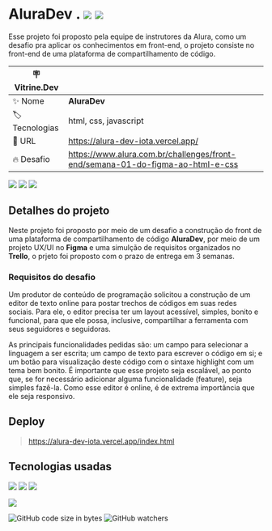 # AluraDev . ![](http://img.shields.io/static/v1?label=STATUS&message=melhoramento-em-andamento&color=GREEN&style=for-the-badge) ![](http://img.shields.io/static/v1?label=responsive&message=no&color=orange&style=for-the-badge)

Esse projeto foi proposto pela equipe de instrutores da Alura, como um desafio pra aplicar os conhecimentos em front-end, o projeto consiste no front-end de uma plataforma de compartilhamento de código.

| :placard: Vitrine.Dev |     |
| -------------  | --- |
| :sparkles: Nome        | **AluraDev**
| :label: Tecnologias | html, css, javascript
| :rocket: URL         | https://alura-dev-iota.vercel.app/
| :fire: Desafio     | https://www.alura.com.br/challenges/front-end/semana-01-do-figma-ao-html-e-css

<!-- Inserir imagem com a #vitrinedev ao final do link -->
![](https://raw.githubusercontent.com/Lauro-Santos/Vitrine-Dev---AluraDev/master/assets/img/Captura%20de%20tela%201.jpg#vitrinedev) ![](https://raw.githubusercontent.com/Lauro-Santos/Vitrine-Dev---AluraDev/master/assets/img/Captura%20de%20tela%202.jpg#vitrinedev) ![](https://raw.githubusercontent.com/Lauro-Santos/Vitrine-Dev---AluraDev/master/assets/img/Captura%20de%20tela%203.jpg#vitrinedev)

## Detalhes do projeto

Neste projeto foi proposto por meio de um desafio a construção do front de uma plataforma de compartilhamento de código **AluraDev**, por meio de um projeto UX/UI no **Figma** e uma simulção de requisitos organizados no **Trello**, o prjeto foi proposto com o prazo de entrega em 3 semanas.

### Requisitos do desafio

Um produtor de conteúdo de programação solicitou a construção de um editor de texto online para postar trechos de códigos em suas redes sociais. Para ele, o editor precisa ter um layout acessível, simples, bonito e funcional, para que ele possa, inclusive, compartilhar a ferramenta com seus seguidores e seguidoras.

As principais funcionalidades pedidas são: um campo para selecionar a linguagem a ser escrita; um campo de texto para escrever o código em si; e um botão para visualização deste código com o sintaxe highlight com um tema bem bonito. É importante que esse projeto seja escalável, ao ponto que, se for necessário adicionar alguma funcionalidade (feature), seja simples fazê-la. Como esse editor é online, é de extrema importância que ele seja responsivo.

## Deploy

> https://alura-dev-iota.vercel.app/index.html

## Tecnologias usadas

![](https://img.shields.io/badge/HTML-e06b12?style=for-the-badge&logo=html5&logoColor=white) ![](https://img.shields.io/badge/CSS-1283e0?&style=for-the-badge&logo=css3&logoColor=white) ![](https://img.shields.io/badge/JavaScript-F7DF1E?style=for-the-badge&logo=javascript&logoColor=414141)

![](https://user-images.githubusercontent.com/79534537/123152597-242cb200-d43b-11eb-9909-057f727b776b.png)

![GitHub code size in bytes](https://img.shields.io/github/languages/code-size/lauro-santos/AluraDev?color=blue&style=for-the-badge) ![GitHub watchers](https://img.shields.io/github/watchers/Lauro-Santos/Vitrine-Dev---AluraDev?color=%23f36600&style=for-the-badge)
